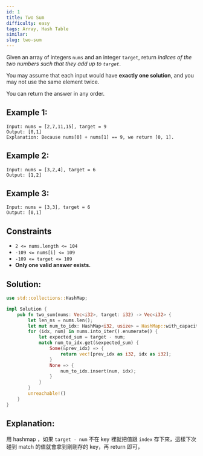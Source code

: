 ```yaml
---
id: 1
title: Two Sum
difficulty: easy
tags: Array, Hash Table
similar:
slug: two-sum
---
```


Given an array of integers `nums` and an integer `target`, return _indices of the two numbers such that they add up to `target`_.

You may assume that each input would have **exactly one solution**, and you may not use the same element twice.

You can return the answer in any order.

## Example 1:

```
Input: nums = [2,7,11,15], target = 9
Output: [0,1]
Explanation: Because nums[0] + nums[1] == 9, we return [0, 1].
```

## Example 2:

```
Input: nums = [3,2,4], target = 6
Output: [1,2]
```

## Example 3:

```
Input: nums = [3,3], target = 6
Output: [0,1]
```

## Constraints

- `2 <= nums.length <= 104`
- `-109 <= nums[i] <= 109`
- `-109 <= target <= 109`
- **Only one valid answer exists.**

## Solution:

```rust
use std::collections::HashMap;

impl Solution {
    pub fn two_sum(nums: Vec<i32>, target: i32) -> Vec<i32> {
        let len_ns = nums.len();
        let mut num_to_idx: HashMap<i32, usize> = HashMap::with_capacity(len_ns);
        for (idx, num) in nums.into_iter().enumerate() {
            let expected_sum = target - num;
            match num_to_idx.get(&expected_sum) {
                Some(&prev_idx) => {
                    return vec![prev_idx as i32, idx as i32];
                }
                None => {
                    num_to_idx.insert(num, idx);
                }
            }
        }
        unreachable!()
    }
}
```

## Explanation:

用 hashmap ，如果 `target - num` 不在 key 裡就把值跟 `index` 存下來，這樣下次碰到 match 的值就會拿到剛剛存的 key，再 return 即可，
